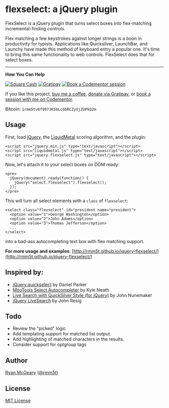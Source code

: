 # flexselect: a jQuery plugin

FlexSelect is a jQuery plugin that turns select boxes into flex-matching
incremental-finding controls.

Flex matching a few keystrokes against longer strings is a boon in
productivity for typists. Applications like Quicksilver, LaunchBar, and
Launchy have made this method of keyboard entry a popular one. It's time to
bring this same functionality to web controls. FlexSelect does that for select
boxes.

---

**How You Can Help**

[![Square Cash](http://img.shields.io/badge/square%20cash-$rmm5t-brightgreen.svg)][square]
[![Gratipay](http://img.shields.io/gratipay/rmm5t.svg)][gratipay]
[![Book a Codementor session](http://img.shields.io/badge/codementor-book%20a%20session-orange.svg)][codementor]

If you like this project, [buy me a coffee][square], [donate via Gratipay][gratipay], or [book a session with me on Codementor][codementor].

Bitcoin: `1rmm5tv6f997JK5bLcGbRCZyVjZUPkQ2m`

[square]: https://cash.me/$rmm5t "Donate to rmm5t for open source!"
[gratipay]: https://gratipay.com/rmm5t/ "Donate to rmm5t for open source!"
[bitcoin]: bitcoin:1rmm5tv6f997JK5bLcGbRCZyVjZUPkQ2m?amount=0.01&label=Coffee%20to%20rmm5t%20for%20Open%20Source "Buy rmm5t a coffee for open source!"
[codementor]: https://www.codementor.io/rmm5t?utm_campaign=profile&utm_source=button-rmm5t&utm_medium=shields "Book a session with rmm5t on Codementor!"

## Usage

First, load [jQuery](http://jquery.com/), the
[LiquidMetal](http://github.com/rmm5t/liquidmetal/) scoring algorithm, and the
plugin:

    <script src="jquery.min.js" type="text/javascript"></script>
    <script src="liquidmetal.js" type="text/javascript"></script>
    <script src="jquery.flexselect.js" type="text/javascript"></script>

Now, let's attach it to your select boxes on DOM ready:

    <pre>
      jQuery(document).ready(function() {
        jQuery("select.flexselect").flexselect();
      });
    </pre>

This will turn all select elements with a `class` of `flexselect`:

    <select class="flexselect" id="president name="president">
      <option value="1">George Washington</option>
      <option value="2">John Adams</option>
      <option value="3">Thomas Jefferson</option>
      ...
    </select>

into a bad-ass autocompleting text box with flex matching support.

**For more usage and examples**: [http://rmm5t.github.io/jquery-flexselect/](http://rmm5t.github.io/jquery-flexselect/)

## Inspired by:

* [jQuery.quickselect](http://jonmagic.com/2008/11/12/jquery-quickselect-js) by Daniel Parker
* [MooTools Select Autocompleter](http://warpspire.com/tipsresources/interface-scripting/select-autocompleter/) by Kyle Neath
* [Live Search with QuickSilver Style (for jQuery)](http://orderedlist.com/articles/live-search-with-quicksilver-style-for-jquery) by John Nunemaker
* [jQuery LiveSearch](http://ejohn.org/blog/jquery-livesearch/) by John Resig

## Todo

* Review the "picked" logic
* Add templating support for matched list output.
* Add highlighting of matched characters in the results.
* Consider support for optgroup tags

## Author

[Ryan McGeary](http://ryan.mcgeary.org) ([@rmm5t](http://twitter.com/rmm5t))

## License

[MIT License](https://rmm5t.mit-license.org/)
